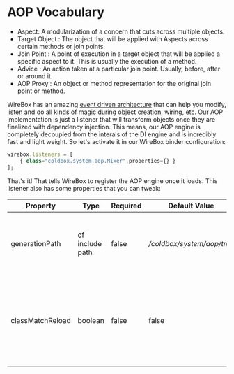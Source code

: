 # AOP Vocabulary


* Aspect: A modularization of a concern that cuts across multiple objects.
* Target Object : The object that will be applied with Aspects across certain methods or join points.
* Join Point : A point of execution in a target object that will be applied a specific aspect to it. This is usually the execution of a method.
* Advice : An action taken at a particular join point. Usually, before, after or around it.
* AOP Proxy : An object or method representation for the original join point or method.

WireBox has an amazing [event driven architecture](http://wiki.coldbox.org/wiki/WireBox.cfm#WireBox_Event_Model) that can help you modify, listen and do all kinds of magic during object creation, wiring, etc. Our AOP implementation is just a listener that will transform objects once they are finalized with dependency injection. This means, our AOP engine is completely decoupled from the interals of the DI engine and is incredibly fast and light weight. So let's activate it in our WireBox binder configuration:

```javascript
wirebox.listeners = [
	{ class="coldbox.system.aop.Mixer",properties={} }
];
```

That's it! That tells WireBox to register the AOP engine once it loads. This listener also has some properties that you can tweak:

|Property|Type|Required|Default Value|Description|
|--|--|--|--|--|
|generationPath |cf include path |false|<i>/coldbox/system/aop/tmp </i>|The location where UDF stubs will be generated to. This can be to disk or memory.|
|classMatchReload|boolean|false |false |A cool flag to allow you to reload the class matching dictionary for development purposes only.|


